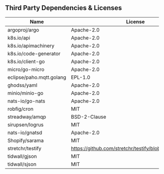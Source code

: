 ## Third Party Dependencies & Licenses

|           Name               |        License
|------------------------------|-------------------------|
|     argoproj/argo            |     Apache-2.0          |
|     k8s.io/api               |     Apache-2.0          |
|     k8s.io/apimachinery      |     Apache-2.0          |
|     k8s.io/code-generator    |     Apache-2.0          |
|     k8s.io/client-go         |     Apache-2.0          |
|     micro/go-micro           |     Apache-2.0          |
|     eclipse/paho.mqtt.golang |     EPL-1.0             |
|     ghodss/yaml              |     Apache-2.0          |
|     minio/minio-go           |     Apache-2.0          |
|     nats-io/go-nats          |     Apache-2.0          |
|     robfig/cron              |     MIT                 |
|     streadway/amqp           |     BSD-2-Clause        |
|     sirupsen/logrus          |     MIT                 |
|     nats-io/gnatsd           |     Apache-2.0          |
|     Shopify/sarama           |     MIT                 |
|     stretchr/testify         |     https://github.com/stretchr/testify/blob/master/LICENSE |
|     tidwall/gjson            |     MIT                 |
|     tidwall/sjson            |     MIT                 |